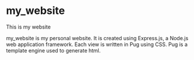 # my_website
This is my website

my_website is my personal website. It is created using Express.js, a Node.js web application framework. Each view is written in Pug using CSS. Pug is a template engine used to generate html.
